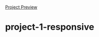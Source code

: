 <a href="https://sunaramwebdev.github.io/project-1-responsive/"> Project Preview</a>

# project-1-responsive
